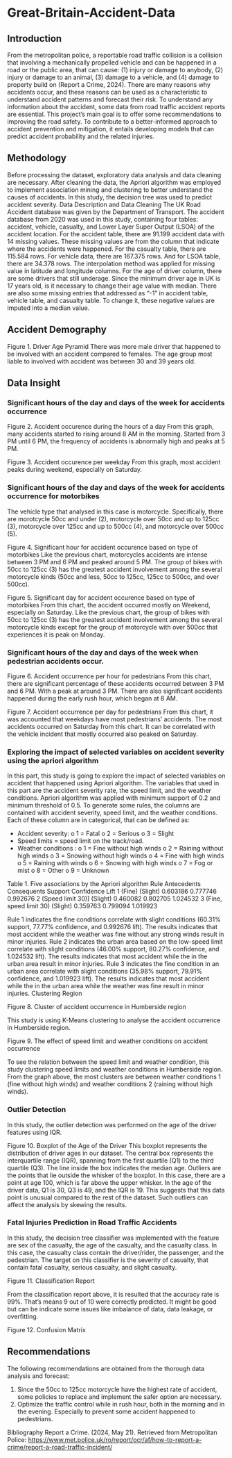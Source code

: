 # Great-Britain-Accident-Data


## Introduction
From the metropolitan police, a reportable road traffic collision is a collision that involving a mechanically propelled vehicle and can be happened in a road or the public area, that can cause: (1) injury or damage to anybody, (2) injury or damage to an animal, (3) damage to a vehicle, and (4) damage to property build on (Report a Crime, 2024). There are many reasons why accidents occur, and these reasons can be used as a characteristic to understand accident patterns and forecast their risk. To understand any information about the accident, some data from road traffic accident reports are essential. This project’s main goal is to offer some recommendations to improving the road safety. To contribute to a better-informed approach to accident prevention and mitigation, it entails developing models that can predict accident probability and the related injuries.

## Methodology
Before processing the dataset, exploratory data analysis and data cleaning are necessary. After cleaning the data, the Apriori algorithm was employed to implement association mining and clustering to better understand the causes of accidents. In this study, the decision tree was used to predict accident severity.
Data Description and Data Cleaning
The UK Road Accident database was given by the Department of Transport. The accident database from 2020 was used in this study, containing four tables: accident, vehicle, casualty, and Lower Layer Super Output (LSOA) of the accident location. For the accident table, there are 91.199 accident data with 14 missing values. These missing values are from the column that indicate where the accidents were happened. For the casualty table, there are 115.584 rows. For vehicle data, there are 167.375 rows. And for LSOA table, there are 34.378 rows. 
The interpolation method was applied for missing value in latitude and longitude columns. For the age of driver column, there are some drivers that still underage. Since the minimum driver age in UK is 17 years old, is it necessary to change their age value with median. There are also some missing entries that addressed as “-1” in accident table, vehicle table, and casualty table. To change it, these negative values are imputed into a median value. 
  

## Accident Demography
 
Figure 1. Driver Age Pyramid
There was more male driver that happened to be involved with an accident compared to females. The age group most liable to involved with accident was between 30 and 39 years old. 

## Data Insight
### Significant hours of the day and days of the week for accidents occurrence
 
Figure 2. Accident occurence during the hours of a day
From this graph, many accidents started to rising around 8 AM in the morning. Started from 3 PM until 6 PM, the frequency of accidents is abnormally high and peaks at 5 PM.

 
Figure 3. Accident occurence per weekday
From this graph, most accident peaks during weekend, especially on Saturday.

### Significant hours of the day and days of the week for accidents occurrence for motorbikes

The vehicle type that analysed in this case is motorcycle. Specifically, there are morotcycle 50cc and under (2), motorcycle over 50cc and up to 125cc (3), motorcycle over 125cc and up to 500cc (4), and motorcycle over 500cc (5).
 
Figure 4. Significant hour for accident occurence based on type of motorbikes
Like the previous chart, motorcycles accidents are intense between 3 PM and 6 PM and peaked around 5 PM. The group of bikes with 50cc to 125cc (3) has the greatest accident involvement among the several motorcycle kinds (50cc and less, 50cc to 125cc, 125cc to 500cc, and over 500cc).

 
Figure 5. Significant day for accident occurence based on type of motorbikes
From this chart, the accident occurred mostly on Weekend, especially on Saturday. Like the previous chart, the group of bikes with 50cc to 125cc (3) has the greatest accident involvement among the several motorcycle kinds except for the group of motorcycle with over 500cc that experiences it is peak on Monday.

### Significant hours of the day and days of the week when pedestrian accidents occur.
 
Figure 6. Accident occurrence per hour for pedestrians
From this chart, there are significant percentage of these accidents occurred between 3 PM and 6 PM. With a peak at around 3 PM. There are also significant accidents happened during the early rush hour, which began at 8 AM.

 
Figure 7. Accident occurrence per day for pedestrians
From this chart, it was accounted that weekdays have most pedestrians’ accidents. The most accidents occurred on Saturday from this chart. It can be correlated with the vehicle incident that mostly occurred also peaked on Saturday.

### Exploring the impact of selected variables on accident severity using the apriori algorithm

In this part, this study is going to explore the impact of selected variables on accident that happened using Apriori algorithm. The variables that used in this part are the accident severity rate, the speed limit, and the weather conditions. Apriori algorithm was applied with minimum support of 0.2 and minimum threshold of 0.5. 
To generate some rules, the columns are contained with accident severity, speed limit, and the weather conditions. Each of these column are in categorical, that can be defined as:
-	Accident severity:
o	1 = Fatal
o	2 = Serious
o	3 = Slight
-	Speed limits = speed limit on the track/road.
-	Weather conditions :
o	1 = Fine without high winds
o	2 = Raining without high winds
o	3 = Snowing without high winds
o	4 = Fine with high winds
o	5 = Raining with winds
o	6 = Snowing with high winds
o	7 = Fog or mist
o	8 = Other
o	9 = Unknown

Table 1. Five associations by the Apriori algorithm
Rule	Antecedents	Consequents	Support	Confidence	Lift
1	(Fine)	(Slight)	0.603186	0.777746	0.992676
2	(Speed limit 30)]	(Slight)	0.460082	0.802705	1.024532
3	(Fine, speed limit 30)	(Slight)	0.359763	0.799094	1.019923

Rule 1 indicates the fine conditions correlate with slight conditions (60.31% support, 77.77% confidence, and 0.992676 lift). The results indicates that most accident while the weather was fine without any strong winds result in minor injuries. Rule 2 indicates the urban area based on the low-speed limit correlate with slight conditions (46.00% support, 80.27% confidence, and 1.024532 lift). The results indicates that most accident while the in the urban area result in minor injuries. Rule 3 indicates the fine condition in an urban area correlate with slight conditions (35.98% support, 79.91% confidence, and 1.019923 lift). The results indicates that most accident while the in the urban area while the weather was fine result in minor injuries.
Clustering Region
 
Figure 8. Cluster of accident occurrence in Humberside region

This study is using K-Means clustering to analyse the accident occurrence in Humberside region. 
 
Figure 9. The effect of speed limit and weather conditions on accident occurrence

To see the relation between the speed limit and weather condition, this study clustering speed limits and weather conditions in Humberside region. From the graph above, the most clusters are between weather conditions 1 (fine without high winds) and weather conditions 2 (raining without high winds).

### Outlier Detection
In this study, the outlier detection was performed on the age of the driver features using IQR.
 
Figure 10. Boxplot of the Age of the Driver
This boxplot represents the distribution of driver ages in our dataset. The central box represents the interquartile range (IQR), spanning from the first quartile (Q1) to the third quartile (Q3). The line inside the box indicates the median age. Outliers are the points that lie outside the whisker of the boxplot. In this case, there are a point at age 100, which is far above the upper whisker. In the age of the driver data, Q1 is 30, Q3 is 49, and the IQR is 19. This suggests that this data point is unusual compared to the rest of the dataset. Such outliers can affect the analysis by skewing the results.

### Fatal Injuries Prediction in Road Traffic Accidents

In this study, the decision tree classifier was implemented with the feature are sex of the casualty, the age of the casualty, and the casualty class. In this case, the casualty class contain the driver/rider, the passenger, and the pedestrian. The target on this classifier is the severity of casualty, that contain fatal casualty, serious casualty, and slight casualty.

 
Figure 11. Classification Report

From the classification report above, it is resulted that the accuracy rate is 99%. That’s means 9 out of 10 were correctly predicted. It might be good but can be indicate some issues like imbalance of data, data leakage, or overfitting.

 
Figure 12. Confusion Matrix
## Recommendations
The following recommendations are obtained from the thorough data analysis and forecast:
1.	Since the 50cc to 125cc motorcycle have the highest rate of accident, some policies to replace and implement the safer option are necessary.
2.	Optimize the traffic control while in rush hour, both in the morning and in the evening. Especially to prevent some accident happened to pedestrians.

Bibliography
Report a Crime. (2024, May 21). Retrieved from Metropolitan Police: https://www.met.police.uk/ro/report/ocr/af/how-to-report-a-crime/report-a-road-traffic-incident/

